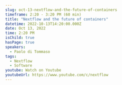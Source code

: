 ```yaml
---
slug: oct-13-nextflow-and-the-future-of-containers
timeframe: 2:20 - 3:20 PM (60 min)
title: "Nextflow and the future of containers"
datetime: 2022-10-13T14:20:00.000Z
date: Oct 13, 2022
time: 2:20 PM
isChild: true
hasPage: true
speakers:
  - Paolo di Tommaso
tags:
  - Nextflow
  - Software
youtube: Watch on Youtube
youtubeUrl: https://www.youtube.com/c/nextflow
---
```

